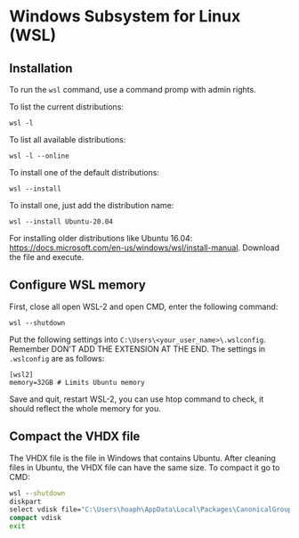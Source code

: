 # Windows Subsystem for Linux (WSL)


## Installation 

To run the `wsl` command, use a command promp with admin rights.

To list the current distributions:

    wsl -l
    
To list all available distributions:

    wsl -l --online
    
To install one of the default distributions:

    wsl --install

To install one, just add the distribution name:

    wsl --install Ubuntu-20.04

For installing older distributions like Ubuntu 16.04: https://docs.microsoft.com/en-us/windows/wsl/install-manual. Download the file and execute.

## Configure WSL memory

First, close all open WSL-2 and open CMD, enter the following command:

    wsl --shutdown
  
Put the following settings into `C:\Users\<your_user_name>\.wslconfig`. Remember DON'T ADD THE EXTENSION AT THE END. The settings in `.wslconfig` are as follows:
 
    [wsl2]
    memory=32GB # Limits Ubuntu memory
  
Save and quit, restart WSL-2, you can use htop command to check, it should reflect the whole memory for you.

## Compact the VHDX file

The VHDX file is the file in Windows that contains Ubuntu. After cleaning files in Ubuntu, the VHDX file can have the same size. To compact it go to CMD:

```cmd
wsl --shutdown
diskpart
select vdisk file="C:\Users\hoaph\AppData\Local\Packages\CanonicalGroupLimited.UbuntuonWindows_79rhkp1fndgsc\LocalState\ext4.vhdx"
compact vdisk
exit
```


